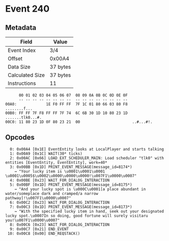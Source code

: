 # Event 240

## Metadata

| Field           | Value    |
|-----------------|----------|
| Event Index     | 3/4      |
| Offset          | 0x00A4   |
| Data Size       | 37 bytes |
| Calculated Size | 37 bytes |
| Instructions    | 11       |

```
      00 01 02 03 04 05 06 07  08 09 0A 0B 0C 0D 0E 0F
      -- -- -- -- -- -- -- --  -- -- -- -- -- -- -- --
00A0:             1E F0 FF FF  7F 1C 01 80 66 03 80 F8      ........f...
00B0: FF FF 7F F8 FF FF 7F 74  6C 6B 30 1D 10 80 23 1D  .......tlk0...#.
00C0: 11 80 23 1D 0F 80 23 21  00                       ..#...#!.       
```

## Opcodes

```
  0: 0x00A4 [0x1E] EventEntity looks at LocalPlayer and starts talking
  1: 0x00A9 [0x1C] WAIT(30* ticks)
  2: 0x00AC [0x66] LOAD_EXT_SCHEDULER_MAIN: Load scheduler "tlk0" with entities [EventEntity, EventEntity], work=40*
  3: 0x00BB [0x1D] PRINT_EVENT_MESSAGE(message_id=8174*)
    → "Your lucky item is \u0001\u0001\u0001 \u0001\u0005$\u0002\u0000\u0000\u0000!\u007F1\u0000\u0007"
  4: 0x00BE [0x23] WAIT_FOR_DIALOG_INTERACTION
  5: 0x00BF [0x1D] PRINT_EVENT_MESSAGE(message_id=8175*)
    → "And your lucky spot is \u000C\u0001[a place abundant in water/someplace dark and cramped/a narrow pathway]!\u007F1\u0000\u0007"
  6: 0x00C2 [0x23] WAIT_FOR_DIALOG_INTERACTION
  7: 0x00C3 [0x1D] PRINT_EVENT_MESSAGE(message_id=8173*)
    → "With the specified lucky item in hand, seek out your designated lucky spot.\u0007In so doing, good fortune will surely visitaru you!\u007F1\u0000\u0007"
  8: 0x00C6 [0x23] WAIT_FOR_DIALOG_INTERACTION
  9: 0x00C7 [0x21] END_EVENT
 10: 0x00C8 [0x00] END_REQSTACK()
```
